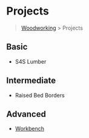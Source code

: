 # Projects

> [Woodworking](../README.md) > Projects

## Basic

- S4S Lumber

## Intermediate

- Raised Bed Borders

## Advanced

- [Workbench](./workbench/README.md)
